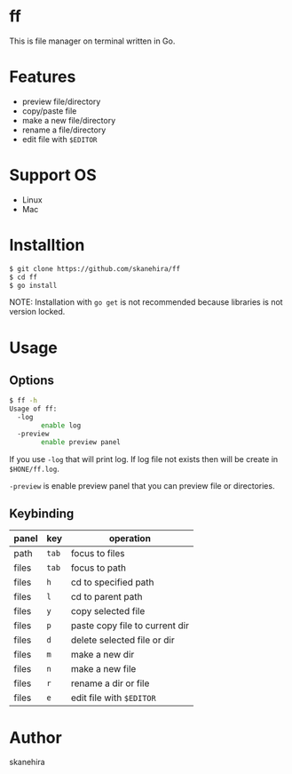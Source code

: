 # ff
This is file manager on terminal written in Go.

# Features
- preview file/directory
- copy/paste file
- make a new file/directory
- rename a file/directory
- edit file with `$EDITOR`

# Support OS
- Linux
- Mac

# Installtion
```sh
$ git clone https://github.com/skanehira/ff
$ cd ff
$ go install
```

NOTE: Installation with `go get` is not recommended because libraries is not version locked.

# Usage
## Options
```sh
$ ff -h
Usage of ff:
  -log
        enable log
  -preview
        enable preview panel
```

If you use `-log` that will print log. If log file not exists then will be create in `$HONE/ff.log`.

`-preview` is enable preview panel that you can preview file or directories.

## Keybinding
| panel | key   | operation                      |
|-------|-------|--------------------------------|
| path  | `tab` | focus to files                 |
| files | `tab` | focus to path                  |
| files | `h`   | cd to specified path           |
| files | `l`   | cd to parent path              |
| files | `y`   | copy selected file             |
| files | `p`   | paste copy file to current dir |
| files | `d`   | delete selected file or dir    |
| files | `m`   | make a new dir                 |
| files | `n`   | make a new file                |
| files | `r`   | rename a dir or file           |
| files | `e`   | edit file with `$EDITOR`       |

# Author
skanehira
